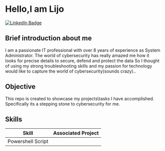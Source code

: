 # Hello,I am Lijo
[![LinkedIn Badge](https://img.shields.io/badge/LinkedIn-Profile-blue?logo=linkedin&style=flat-square)](https://www.linkedin.com/in/yourprofile/)

## Brief introduction about me

 I am a passionate IT professional with over 8 years of experience as System Administrator. The world of cybersecurity has really amazed me how it looks for precise details to secure, defend and protect the data So I thought of using my strong troubleshooting skills and my passion for technology would like to capture the world of cybersecurity(sounds crazy)..

## Objective
This repo is created to showcase my projects\tasks I have accomplished. Specifically its a stepping stone to cybersecurity for me.

## Skills

| Skill               | Associated Project |
|---------------------|--------------------|
|Powershell Script |                    |


